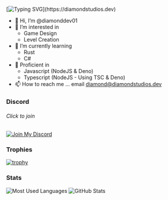 [![Typing SVG](https://readme-typing-svg.herokuapp.com?font=roboto&color=%23F7C51D&size=18&vCenter=true&height=16&lines=👋+Hey+there,+I'm+Diamond.)](https://diamondstudios.dev)

- 👋 Hi, I’m @diamonddev01
- 👀 I’m interested in
    - Game Design
    - Level Creation
- 🌱 I’m currently learning
    - Rust
    - C#
- 🌠 Proficient in
  - Javascript (NodeJS & Deno)
  - Typescript (NodeJS - Using TSC & Deno)
- 📫 How to reach me ... email diamond@diamondstudios.dev

### Discord
###### Click to join
[![Join My Discord](https://lanyard-profile-readme.vercel.app/api/632541244035301376)](https://discord.gg/PBPH6nJN4Bhttps://discord.gg/DfrKAN44c7)

### Trophies
[![trophy](https://github-profile-trophy.vercel.app/?username=diamonddev01&theme=onestar&no-bg=false&title=Organizations,Commits,Repositories)](https://github-profile-trophy.vercel.app/?username=diamonddev01&theme=onestar&no-bg=false)

### Stats
![Most Used Languages](https://github-readme-stats.vercel.app/api/top-langs/?username=diamonddev01&langs_count=5&theme=radical)
![GitHub Stats](https://github-readme-stats.vercel.app/api?username=diamonddev01&count_private=true&show_icons=true&theme=radical)
